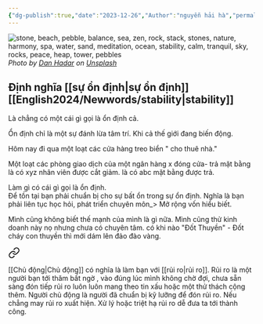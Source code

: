 ```yaml
---
{"dg-publish":true,"date":"2023-12-26","Author":"nguyễn hải hà","permalink":"/Dairy/Tiền lương là một chiếc gông êm ái/","dgPassFrontmatter":true,"noteIcon":"2","created":"2023-12-26T09:54:56.473+07:00","updated":"2023-12-26T10:43:58.522+07:00"}
---
```



![stone, beach, pebble, balance, sea, zen, rock, stack, stones, nature, harmony, spa, water, sand, meditation, ocean, stability, calm, tranquil, sky, rocks, peace, heap, tower, pebbles ](https://images.unsplash.com/photo-1631277877896-4ce2b6770da5?crop=entropy&cs=tinysrgb&fit=max&fm=jpg&ixid=M3wzNjAwOTd8MHwxfHNlYXJjaHw0fHxzdGFiaWxpdHl8ZW58MHwwfHx8MTcwMzU1OTc2OHww&ixlib=rb-4.0.3&q=80&w=1080)
*Photo by [Dan Hadar](https://unsplash.com/@danhadar?utm_source=Obsidian%20Image%20Inserter%20Plugin&utm_medium=referral) on [Unsplash](https://unsplash.com/?utm_source=Obsidian%20Image%20Inserter%20Plugin&utm_medium=referral)*

## Định nghĩa [[sự ổn định\|sự ổn định]] [[English2024/Newwords/stability\|stability]] 

Là chẳng có một cái gì gọi là ổn định cả.

Ổn định chỉ là một sự đánh lừa tâm trí.
Khi cả thế giới đang biến động.

Hôm nay đi qua một loạt các cửa hàng treo biển " cho thuê nhà."

Một loạt các phòng giao dịch của một ngân hàng x đóng cửa- trả mặt bằng là có xyz nhân viên được cắt giảm. là có abc mặt bằng được trả.

Làm gì có cái gì gọi là ổn định.  
Để tồn tại bạn phải chuẩn bị cho sự bất ổn trong sự ổn định.
Nghĩa là bạn phải liên tục học hỏi, phát triển chuyên môn_> Mở rộng vốn hiểu biết.

Mình cũng không biết thế mạnh của mình là gì nữa. Mình cũng thử kinh doanh này nọ nhưng chưa có chuyên tâm. có khi nào "Đốt Thuyền" - Đốt cháy con thuyền thì mới dám lên đảo đào vàng.


<div class="transclusion internal-embed is-loaded"><a class="markdown-embed-link" href="/book-reading-2024/nhung-cau-noi-hay-trong-sach/chu-dong-va-rui-ro/" aria-label="Open link"><svg xmlns="http://www.w3.org/2000/svg" width="24" height="24" viewBox="0 0 24 24" fill="none" stroke="currentColor" stroke-width="2" stroke-linecap="round" stroke-linejoin="round" class="svg-icon lucide-link"><path d="M10 13a5 5 0 0 0 7.54.54l3-3a5 5 0 0 0-7.07-7.07l-1.72 1.71"></path><path d="M14 11a5 5 0 0 0-7.54-.54l-3 3a5 5 0 0 0 7.07 7.07l1.71-1.71"></path></svg></a><div class="markdown-embed">





[[Chủ động\|Chủ động]] có nghĩa là làm bạn với [[rủi ro\|rủi ro]].
Rủi ro là một người bạn tới thăm bất ngờ , vào đúng lúc mình không chờ đợi, chưa sẵn sàng đón tiếp
rủi ro luôn luôn mang theo tin xấu hoặc một thử thách cộng thêm.
Người chủ động là người đã chuẩn bị kỹ lưỡng để đón rủi ro. Nếu chẳng may rủi ro xuất hiện. Xử lý hoặc triệt hạ rủi ro dễ đưa ta tới thành công.

</div></div>
